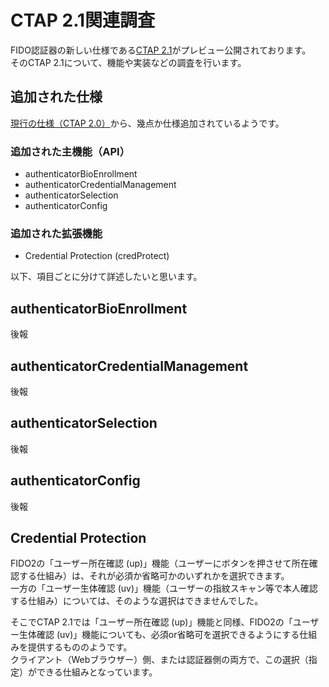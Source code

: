 # CTAP 2.1関連調査

FIDO認証器の新しい仕様である[CTAP 2.1](https://fidoalliance.org/specs/fido2/fido-client-to-authenticator-protocol-v2.1-rd-20191217.html)がプレビュー公開されております。<br>
そのCTAP 2.1について、機能や実装などの調査を行います。

## 追加された仕様

[現行の仕様（CTAP 2.0）](https://fidoalliance.org/specs/fido-v2.0-ps-20190130/fido-client-to-authenticator-protocol-v2.0-ps-20190130.html)から、幾点か仕様追加されているようです。

### 追加された主機能（API）
- authenticatorBioEnrollment
- authenticatorCredentialManagement
- authenticatorSelection
- authenticatorConfig

### 追加された拡張機能
- Credential Protection (credProtect)

以下、項目ごとに分けて詳述したいと思います。

## authenticatorBioEnrollment
後報

## authenticatorCredentialManagement
後報

## authenticatorSelection
後報

## authenticatorConfig
後報

## Credential Protection
FIDO2の「ユーザー所在確認 (up)」機能（ユーザーにボタンを押させて所在確認する仕組み）は、それが必須か省略可かのいずれかを選択できます。<br>
一方の「ユーザー生体確認 (uv)」機能（ユーザーの指紋スキャン等で本人確認する仕組み）については、そのような選択はできませんでした。

そこでCTAP 2.1では「ユーザー所在確認 (up)」機能と同様、FIDO2の「ユーザー生体確認 (uv)」機能についても、必須or省略可を選択できるようにする仕組みを提供するもののようです。<br>
クライアント（Webブラウザー）側、または認証器側の両方で、この選択（指定）ができる仕組みとなっています。
